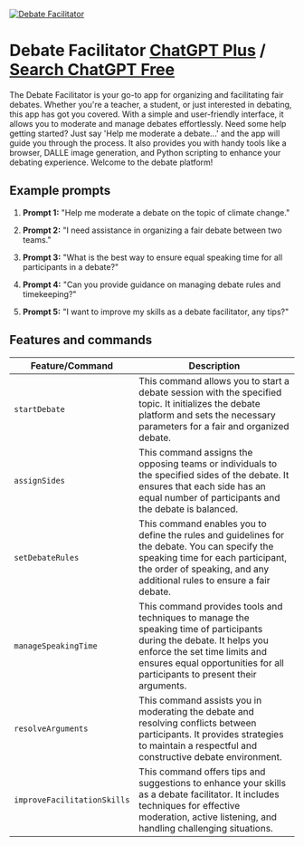 
[![Debate Facilitator](https://files.oaiusercontent.com/file-fMKvhAbnSz2UM7qtscztspf6?se=2123-10-16T04%3A11%3A46Z&sp=r&sv=2021-08-06&sr=b&rscc=max-age%3D31536000%2C%20immutable&rscd=attachment%3B%20filename%3D452c4f7e-2798-4cc5-b79f-143bb5ece2d0.png&sig=xQFkKhl4Z6nP/TzvDltCxuKkjEYGk5CuQIj7l0%2BR0Q4%3D)](https://chat.openai.com/g/g-Td4gaBBjm-debate-facilitator)

# Debate Facilitator [ChatGPT Plus](https://chat.openai.com/g/g-Td4gaBBjm-debate-facilitator) / [Search ChatGPT Free](https://gptcall.net/index.html#/?search=Debate%20Facilitator)

The Debate Facilitator is your go-to app for organizing and facilitating fair debates. Whether you're a teacher, a student, or just interested in debating, this app has got you covered. With a simple and user-friendly interface, it allows you to moderate and manage debates effortlessly. Need some help getting started? Just say 'Help me moderate a debate...' and the app will guide you through the process. It also provides you with handy tools like a browser, DALLE image generation, and Python scripting to enhance your debating experience. Welcome to the debate platform!

## Example prompts

1. **Prompt 1:** "Help me moderate a debate on the topic of climate change."

2. **Prompt 2:** "I need assistance in organizing a fair debate between two teams."

3. **Prompt 3:** "What is the best way to ensure equal speaking time for all participants in a debate?"

4. **Prompt 4:** "Can you provide guidance on managing debate rules and timekeeping?"

5. **Prompt 5:** "I want to improve my skills as a debate facilitator, any tips?"

## Features and commands

| Feature/Command | Description |
| --- | --- |
| `startDebate` | This command allows you to start a debate session with the specified topic. It initializes the debate platform and sets the necessary parameters for a fair and organized debate. |
| `assignSides` | This command assigns the opposing teams or individuals to the specified sides of the debate. It ensures that each side has an equal number of participants and the debate is balanced. |
| `setDebateRules` | This command enables you to define the rules and guidelines for the debate. You can specify the speaking time for each participant, the order of speaking, and any additional rules to ensure a fair debate. |
| `manageSpeakingTime` | This command provides tools and techniques to manage the speaking time of participants during the debate. It helps you enforce the set time limits and ensures equal opportunities for all participants to present their arguments. |
| `resolveArguments` | This command assists you in moderating the debate and resolving conflicts between participants. It provides strategies to maintain a respectful and constructive debate environment. |
| `improveFacilitationSkills` | This command offers tips and suggestions to enhance your skills as a debate facilitator. It includes techniques for effective moderation, active listening, and handling challenging situations. |


